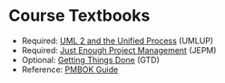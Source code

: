 # Course Textbooks #

- Required: [UML 2 and the Unified Process][umlup] (UMLUP)
- Required: [Just Enough Project Management][jepm] (JEPM)
- Optional: [Getting Things Done][gtd] (GTD)
- Reference: [PMBOK Guide][pmbok]


[umlup]: http://www.amazon.ca/dp/0321321278 "UMLUP"
[jepm]: http://www.amazon.ca/dp/0071445404 "JEPM"
[gtd]: http://www.amazon.ca/dp/0142000280 "GTD"
[pmbok]: http://www.pmi.org/PMBOK-Guide-and-Standards.aspx "PMBOK Guide"
